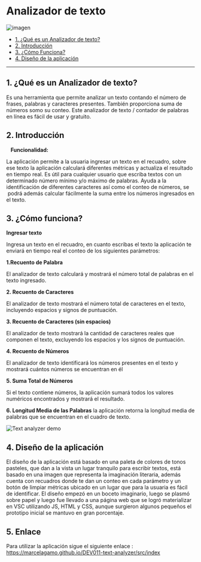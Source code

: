 # Analizador de texto


![imagen](https://www.mentesliberadas.com/wp-content/uploads/2018/04/redaccion.jpg)

* [1. ¿Qué es un Analizador de texto?](#1-¿Qué-es-un-Analizador-de-texto?)
* [2. Introducción](#2-Introducción)
* [3. ¿Cómo Funciona?](#3-¿Cómo-Funciona?)
* [4. Diseño de la aplicación](#4-Diseño-de-la-aplicación)

***

## 1. ¿Qué es un Analizador de texto?

Es una herramienta que permite analizar un texto contando el número de frases, palabras y caracteres presentes. También proporciona suma de números somo su conteo. Este analizador de texto / contador de palabras en línea es fácil de usar y gratuito.

## 2. Introducción
 
 <strong>Funcionalidad:</strong>

La aplicación permite a la usuaria ingresar un texto en el recuadro, sobre ese texto la aplicación calculará diferentes métricas y actualiza el resultado en tiempo real.
Es útil para cualquier usuario que escriba textos con un determinado número mínimo y/o máximo de palabras. Ayuda a la identificación de diferentes caracteres así como el conteo de números, se  podrá además calcular fácilmente la suma entre los números ingresados en el texto.

## 3. ¿Cómo funciona?

<strong>Ingresar texto</strong>

Ingresa un texto en el recuadro, en cuanto escribas el texto la aplicación te enviará en tiempo real el conteo de los siguientes parámetros:

<strong> 1.Recuento de Palabra</strong>

El analizador de texto calculará y mostrará el número total de palabras en el texto ingresado.

<strong>2. Recuento de Caracteres</strong>

El analizador de texto mostrará el número total de caracteres en el texto, incluyendo espacios y signos de puntuación.

<strong>3. Recuento de Caracteres (sin espacios)</strong>

El analizador de texto mostrará la cantidad de caracteres reales que componen el texto, excluyendo los espacios y los signos de puntuación.

<strong>4. Recuento de Números</strong>

El analizador de texto identificará los números presentes en el texto y mostrará cuántos números se encuentran en él

<strong>5. Suma Total de Números</strong>

Si el texto contiene números, la aplicación sumará todos los valores numéricos encontrados y mostrará el resultado.

<strong>6. Longitud Media de las Palabras</strong>
la aplicación retorna la longitud media de palabras que se encuentran en el cuadro de texto.

![Text analyzer demo](https://github-production-user-asset-6210df.s3.amazonaws.com/12631491/240650556-988dcd6f-bc46-473b-894c-888a66c9fe2d.gif "Text analyzer demo")


## 4. Diseño de la aplicación

El diseño de la aplicación está basado en una paleta de colores de tonos pasteles, que dan a la vista un lugar tranquilo para escribir textos, está basado en una imagen que representa la imaginación literaria, además cuenta con recuadros donde te dan un conteo en cada parámetro y un botón de limpiar métricas ubicado en un lugar que para la usuaria es fácil de identificar.
El diseño empezó en un boceto imaginario, luego se plasmó sobre papel y luego fue llevado a una página web que se logró materializar en VSC utilizando JS, HTML y CSS, aunque surgieron algunos pequeños el prototipo inicial se mantuvo en gran porcentaje.

## 5. Enlace
Para utilizar la aplicación sigue el siguiente enlace : https://marcelagamo.github.io/DEV011-text-analyzer/src/index

